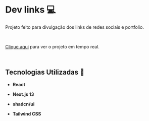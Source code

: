 # Dev links 💻

Projeto feito para divulgação dos links de redes sociais e portfolio.

&nbsp;

[Clique aqui](https://fsw-store-ten.vercel.app/) para ver o projeto em tempo real.

&nbsp;

## Tecnologias Utilizadas 🚀

- **React**

- **Next.js 13**

- **shadcn/ui**

- **Tailwind CSS**